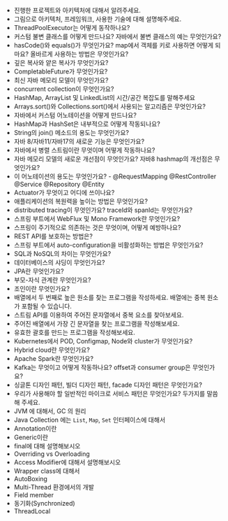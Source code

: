 - 진행한 프로젝트와 아키텍처에 대해서 알려주세요.
- 그림으로 아키텍처, 프레임워크, 사용한 기술에 대해 설명해주세요.
- ThreadPoolExecutor는 어떻게 동작하나요?
- 커스텀 불변 클래스를 어떻게 만드나요? 자바에서 불변 클래스의 예는 무엇인가요?
- hasCode()와 equals()가 무엇인가요? map에서 객체를 키로 사용하면 어떻게 되마요? 올바르게 사용하는 방법은 무엇인가요?
- 깊은 복사와 얕은 복사가 무엇인가요?
- CompletableFuture가 무엇인가요?
- 최신 자바 메모리 모델이 무엇인가요?
- concurrent collection이 무엇인가요?
- HashMap, ArrayList 및 LinkedList의 시간/공간 복잡도를 말해주세요
- Arrays.sort()와 Collections.sort()에서 사용되는 알고리즘은 무엇인가요?
- 자바에서 커스텀 어노테이션을 어떻게 만드나요?
- HashMap과 HashSet은 내부적으로 어떻게 작동되나요?
- String의 join() 메소드의 용도는 무엇인가요?
- 자바 8/자바11/자바17의 새로운 기능은 무엇인가요?
- 자바에서 병렬 스트림이란 무엇이며 어떻게 작동하나요?
- 자바 메모리 모델의 새로운 개선점이 무엇인가요? 자바8 hashmap의 개선점은 무엇인가요?
- 이 어노테이션의 용도는 무엇인가요? - @RequestMapping @RestController @Service @Repository @Entity
- Actuator가 무엇이고 어디에 쓰이나요?
- 애플리케이션의 복원력을 높이는 방법은 무엇인가요?
- distributed tracing이 무엇인가요? traceId와 spanId는 무엇인가요?
- 스프링 부트에서 WebFlux 및 Mono Framework란 무엇인가요?
- 스프링이 주기적으로 의존하는 것은 무엇이며, 어떻게 예방하나요?
- REST API를 보호하는 방법은?
- 스프링 부트에서 auto-configuration을 비활성화하는 방법은 무엇인가요?
- SQL과 NoSQL의 차이는 무엇인가요?
- 데이터베이스의 샤딩이 무엇인가요?
- JPA란 무엇인가요?
- 부모-자식 관계란 무엇인가요?
- 조인이란 무엇인가요?
- 배열에서 두 번째로 높은 원소를 찾는 프로그램을 작성하세요. 배열에는 중복 원소가 포함될 수 있습니다.
- 스트림 API를 이용하여 주어진 문자열에서 중복 요소를 찾아보세요.
- 주어진 배열에서 가장 긴 문자열을 찾는 프로그램을 작성해보세요.
- 유효한 괄호를 만드는 프로그램을 작성해보세요.
- Kubernetes에서 POD, Configmap, Node와 cluster가 무엇인가요?
- Hybrid cloud란 무엇인가요?
- Apache Spark란 무엇인가요?
- Kafka는 무엇이고 어떻게 작동하나요? offset과 consumer group은 무엇인가요?
- 싱글톤 디자인 패턴, 빌더 디자인 패턴, facade 디자인 패턴은 무엇인가요?
- 우리가 사용해야 할 일반적인 마이크로 서비스 패턴은 무엇인가요? 두가지를 말씀해 주세요.
- JVM 에 대해서, GC 의 원리
- Java Collection 에는 `List`, `Map`, `Set` 인터페이스에 대해서
- Annotation이란
- Generic이란
- final에 대해 설명해보시오
- Overriding vs Overloading
- Access Modifier에 대해서 설명해보시오
- Wrapper class에 대해서
- AutoBoxing
- Multi-Thread 환경에서의 개발
- Field member
- 동기화(Synchronized)
- ThreadLocal
